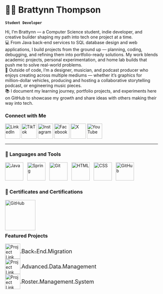 # 🏄‍♂️ Brattynn Thompson

**`Student Developer`**

Hi, I’m Brattynn — a Computer Science student, indie developer, and creative builder shaping my path into tech one project at a time.\
💻 From Java back-end services to SQL database design and web applications, I build projects from the ground up — planning, coding, debugging, and refining them into portfolio-ready solutions. My work blends academic projects, personal experimentation, and home lab builds that push me to solve real-world problems.\
🎨 Outside of code, I’m a designer, musician, and podcast producer who enjoys creating across multiple mediums — whether it’s graphics for million-dollar vehicles, producing and hosting a collaborative storytelling podcast, or engineering music pieces.\
📚 I document my learning journey, portfolio projects, and experiments here on GitHub to showcase my growth and share ideas with others making their way into tech.

### Connect with Me
   <p align="left">
        <a href="https://www.linkedin.com/in/brattynn/" target="_blank">
  <img alt="LinkedIn" title="Connect with me on LinkedIn" width="50px" src="https://img.icons8.com/?size=100&id=44019&format=png&color=000000"/></a>
        <a href="https://www.tiktok.com/@brattynn" target="_blank">
  <img alt="TikTok" title="Connect with me on TikTok" width="50px" src="https://img.icons8.com/?size=100&id=KeTtCQ_b-ZiV&format=png&color=000000"/></a>
        <a href="https://www.instagram.com/brattynn/" target="_blank">
  <img alt="Instagram" title="Connect with me on Instagram" width="50px" src="https://img.icons8.com/?size=100&id=43625&format=png&color=000000"/></a>
        <a href="https://www.facebook.com/brattynn" target="_blank">
  <img alt="Facebook" title="Connect with me on Facebook" width="50px" src="https://img.icons8.com/?size=100&id=44003&format=png&color=000000"/></a>
        <a href="https://x.com/brattynn" target="_blank">
  <img alt="X" title="Connect with me on X" width="50px" src="https://img.icons8.com/?size=100&id=bG29Ckcdp6YP&format=png&color=000000"/></a>
        <a href="https://www.youtube.com/@NightOwlCS" target="_blank">
  <img alt="YouTube" title="Connect with me on YouTube" width="50px" src="https://img.icons8.com/?size=100&id=63852&format=png&color=000000"/></a>
   </p>

---

### 🧰 Languages and Tools

<img align="left" alt="Java" width="60px" style="padding-right:10px;" src="https://cdn.jsdelivr.net/gh/devicons/devicon/icons/java/java-original.svg"/>
<img align="left" alt="Spring" width="60px" style="padding-right:10px;" src="https://cdn.jsdelivr.net/gh/devicons/devicon/icons/spring/spring-original.svg" />

[//]: # (<img align="left" alt="TypeScript" width="30px" style="padding-right:10px;" src="https://cdn.jsdelivr.net/gh/devicons/devicon/icons/typescript/typescript-plain.svg" />)
[//]: # (<img align="left" alt="Angular" width="30px" style="padding-right:10px;" src="https://cdn.jsdelivr.net/gh/devicons/devicon/icons/angularjs/angularjs-plain.svg" />)
<img align="left" alt="Git" width="60px" style="padding-right:10px;" src="https://cdn.jsdelivr.net/gh/devicons/devicon/icons/git/git-original.svg" />

[//]: # (<img align="left" alt="Linux" width="30px" style="padding-right:10px;" src="https://cdn.jsdelivr.net/gh/devicons/devicon/icons/linux/linux-original.svg" />)
<img align="left" alt="HTML" width="60px" style="padding-right:10px;" src="https://cdn.jsdelivr.net/gh/devicons/devicon/icons/html5/html5-plain.svg" />
<img align="left" alt="CSS" width="60px" style="padding-right:10px;" src="https://cdn.jsdelivr.net/gh/devicons/devicon/icons/css3/css3-plain.svg" />

[//]: # (<img align="left" alt="JavaScript" width="30px" style="padding-right:10px;" src="https://cdn.jsdelivr.net/gh/devicons/devicon/icons/javascript/javascript-plain.svg" />)
[//]: # (<img align="left" alt="React" width="30px" style="padding-right:10px;" src="https://cdn.jsdelivr.net/gh/devicons/devicon/icons/react/react-original.svg" />)

[//]: # (<img align="left" alt="NodeJS" width="30px" style="padding-right:10px;" src="https://cdn.jsdelivr.net/gh/devicons/devicon/icons/nodejs/nodejs-original.svg" />)

[//]: # (<img align="left" alt="Python" width="30px" style="padding-right:10px;" src="https://cdn.jsdelivr.net/gh/devicons/devicon/icons/python/python-plain.svg" />)

[//]: # (<img align="left" alt="C++" width="30px" style="padding-right:10px;" src="https://cdn.jsdelivr.net/gh/devicons/devicon/icons/cplusplus/cplusplus-line.svg" />)
<img align="left" alt="GitHub" width="60px" style="padding-right:10px;" src="https://cdn.jsdelivr.net/gh/devicons/devicon/icons/github/github-original.svg" />

[//]: # (<img align="left" alt="Bash" width="30px" style="padding-right:10px;" src="https://cdn.jsdelivr.net/gh/devicons/devicon/icons/bash/bash-original.svg" />)
<br />

<br><br>

### 🧰 Certificates and Certifications
<img align="left" alt="GitHub" width="100px" style="padding-right:10px;" src="https://api.badgr.io/public/badges/A_NJvOaXRlSyRgeYW6mGHA/image" />

<br><br> 
<br><br>
<br>

### Featured Projects

<a href="https://github.com/brattynn/Back-End-Migration" target="_blank">
  <img alt="Project Link" title="Back End Migration Project" width="50px" 
       src="https://img.icons8.com/?size=100&id=WMvhDPZBJ9X2&format=png&color=000000" 
       style="vertical-align: middle;"/>
  <span style="vertical-align: middle; font-size: 18px;">Back-End Migration</span>
</a>

<br>

<a href="https://github.com/brattynn/Advanced-Data-Management-Project" target="_blank">
  <img alt="Project Link" title="Data Management Project" width="50px" 
       src="https://img.icons8.com/?size=100&id=ByCcJFjqrzw8&format=png&color=000000" 
       style="vertical-align: middle;"/>
  <span style="vertical-align: middle; font-size: 18px;">Advanced Data Management</span>
</a>

<br>

<a href="https://github.com/brattynn/Roster-Management-System" target="_blank">
  <img alt="Project Link" title="Roster Management System" width="50px" 
       src="https://img.icons8.com/?size=100&id=2T6TKY6whzgV&format=png&color=000000" 
       style="vertical-align: middle;"/>
  <span style="vertical-align: middle; font-size: 18px;">Roster Management System</span>
</a>
